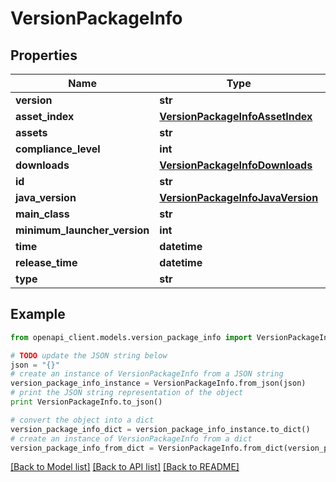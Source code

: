 # VersionPackageInfo


## Properties
Name | Type | Description | Notes
------------ | ------------- | ------------- | -------------
**version** | **str** |  | [optional] 
**asset_index** | [**VersionPackageInfoAssetIndex**](VersionPackageInfoAssetIndex.md) |  | [optional] 
**assets** | **str** |  | [optional] 
**compliance_level** | **int** |  | [optional] 
**downloads** | [**VersionPackageInfoDownloads**](VersionPackageInfoDownloads.md) |  | [optional] 
**id** | **str** |  | [optional] 
**java_version** | [**VersionPackageInfoJavaVersion**](VersionPackageInfoJavaVersion.md) |  | [optional] 
**main_class** | **str** |  | [optional] 
**minimum_launcher_version** | **int** |  | [optional] 
**time** | **datetime** |  | [optional] 
**release_time** | **datetime** |  | [optional] 
**type** | **str** |  | [optional] 

## Example

```python
from openapi_client.models.version_package_info import VersionPackageInfo

# TODO update the JSON string below
json = "{}"
# create an instance of VersionPackageInfo from a JSON string
version_package_info_instance = VersionPackageInfo.from_json(json)
# print the JSON string representation of the object
print VersionPackageInfo.to_json()

# convert the object into a dict
version_package_info_dict = version_package_info_instance.to_dict()
# create an instance of VersionPackageInfo from a dict
version_package_info_from_dict = VersionPackageInfo.from_dict(version_package_info_dict)
```
[[Back to Model list]](../README.md#documentation-for-models) [[Back to API list]](../README.md#documentation-for-api-endpoints) [[Back to README]](../README.md)


